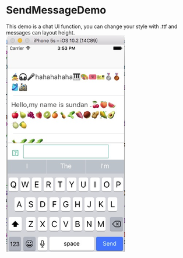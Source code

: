 # SendMessageDemo
This demo is a chat UI function, you can change your style with .ttf  and messages can layout height.
![image](https://github.com/sundan1991/SendMessageDemo/raw/master/aaa.png)
